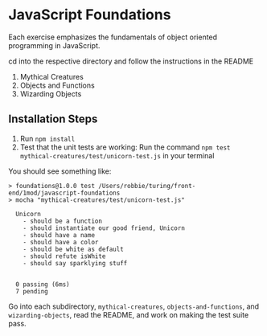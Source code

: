 # JavaScript Foundations

Each exercise emphasizes the fundamentals of object oriented programming in JavaScript.

cd into the respective directory and follow the instructions in the README  

1. Mythical Creatures
2. Objects and Functions
3. Wizarding Objects

## Installation Steps

1. Run `npm install`
2. Test that the unit tests are working: Run the command `npm test mythical-creatures/test/unicorn-test.js` in your terminal

You should see something like:

```shell
> foundations@1.0.0 test /Users/robbie/turing/front-end/1mod/javascript-foundations
> mocha "mythical-creatures/test/unicorn-test.js"

  Unicorn
    - should be a function
    - should instantiate our good friend, Unicorn
    - should have a name
    - should have a color
    - should be white as default
    - should refute isWhite
    - should say sparklying stuff


  0 passing (6ms)
  7 pending
```

Go into each subdirectory, `mythical-creatures`, `objects-and-functions`, and `wizarding-objects`, read the README, and work on making the test suite pass.
